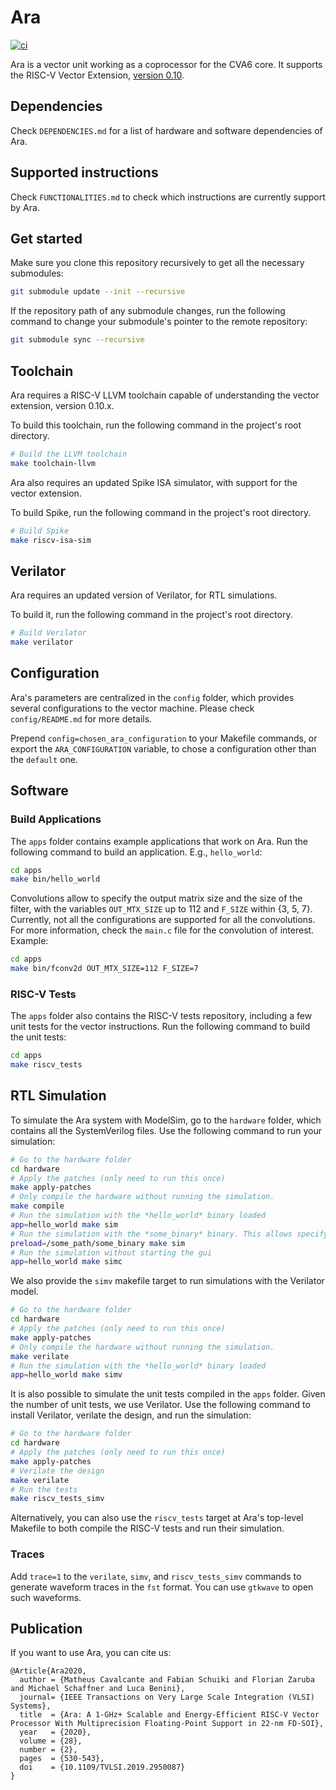 # Ara

[![ci](https://github.com/pulp-platform/ara/actions/workflows/ci.yml/badge.svg)](https://github.com/pulp-platform/ara/actions/workflows/ci.yml)

Ara is a vector unit working as a coprocessor for the CVA6 core.
It supports the RISC-V Vector Extension, [version 0.10](https://github.com/riscv/riscv-v-spec/releases/tag/v0.10).

## Dependencies

Check `DEPENDENCIES.md` for a list of hardware and software dependencies of Ara.

## Supported instructions

Check `FUNCTIONALITIES.md` to check which instructions are currently support by Ara.

## Get started

Make sure you clone this repository recursively to get all the necessary submodules:

```bash
git submodule update --init --recursive
```

If the repository path of any submodule changes, run the following command to change your submodule's pointer to the remote repository:

```bash
git submodule sync --recursive
```

## Toolchain

Ara requires a RISC-V LLVM toolchain capable of understanding the vector extension, version 0.10.x.

To build this toolchain, run the following command in the project's root directory.

```bash
# Build the LLVM toolchain
make toolchain-llvm
```

Ara also requires an updated Spike ISA simulator, with support for the vector extension.

To build Spike, run the following command in the project's root directory.

```bash
# Build Spike
make riscv-isa-sim
```

## Verilator

Ara requires an updated version of Verilator, for RTL simulations.

To build it, run the following command in the project's root directory.

```bash
# Build Verilator
make verilator
```

## Configuration

Ara's parameters are centralized in the `config` folder, which provides several configurations to the vector machine.
Please check `config/README.md` for more details.

Prepend `config=chosen_ara_configuration` to your Makefile commands, or export the `ARA_CONFIGURATION` variable, to chose a configuration other than the `default` one.

## Software

### Build Applications

The `apps` folder contains example applications that work on Ara. Run the following command to build an application. E.g., `hello_world`:

```bash
cd apps
make bin/hello_world
```

Convolutions allow to specify the output matrix size and the size of the filter, with the variables `OUT_MTX_SIZE` up to 112 and `F_SIZE` within {3, 5, 7}. Currently, not all the configurations are supported for all the convolutions. For more information, check the `main.c` file for the convolution of interest.
Example:

```bash
cd apps
make bin/fconv2d OUT_MTX_SIZE=112 F_SIZE=7
```

### RISC-V Tests

The `apps` folder also contains the RISC-V tests repository, including a few unit tests for the vector instructions. Run the following command to build the unit tests:

```bash
cd apps
make riscv_tests
```

## RTL Simulation

To simulate the Ara system with ModelSim, go to the `hardware` folder, which contains all the SystemVerilog files. Use the following command to run your simulation:

```bash
# Go to the hardware folder
cd hardware
# Apply the patches (only need to run this once)
make apply-patches
# Only compile the hardware without running the simulation.
make compile
# Run the simulation with the *hello_world* binary loaded
app=hello_world make sim
# Run the simulation with the *some_binary* binary. This allows specifying the full path to the binary
preload=/some_path/some_binary make sim
# Run the simulation without starting the gui
app=hello_world make simc
```

We also provide the `simv` makefile target to run simulations with the Verilator model.

```bash
# Go to the hardware folder
cd hardware
# Apply the patches (only need to run this once)
make apply-patches
# Only compile the hardware without running the simulation.
make verilate
# Run the simulation with the *hello_world* binary loaded
app=hello_world make simv
```

It is also possible to simulate the unit tests compiled in the `apps` folder. Given the number of unit tests, we use Verilator. Use the following command to install Verilator, verilate the design, and run the simulation:

```bash
# Go to the hardware folder
cd hardware
# Apply the patches (only need to run this once)
make apply-patches
# Verilate the design
make verilate
# Run the tests
make riscv_tests_simv
```

Alternatively, you can also use the `riscv_tests` target at Ara's top-level Makefile to both compile the RISC-V tests and run their simulation.

### Traces

Add `trace=1` to the `verilate`, `simv`, and `riscv_tests_simv` commands to generate waveform traces in the `fst` format.
You can use `gtkwave` to open such waveforms.

## Publication

If you want to use Ara, you can cite us:

```
@Article{Ara2020,
  author = {Matheus Cavalcante and Fabian Schuiki and Florian Zaruba and Michael Schaffner and Luca Benini},
  journal= {IEEE Transactions on Very Large Scale Integration (VLSI) Systems},
  title  = {Ara: A 1-GHz+ Scalable and Energy-Efficient RISC-V Vector Processor With Multiprecision Floating-Point Support in 22-nm FD-SOI},
  year   = {2020},
  volume = {28},
  number = {2},
  pages  = {530-543},
  doi    = {10.1109/TVLSI.2019.2950087}
}
```
